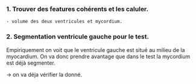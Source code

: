
### 1. Trouver des features cohérents et les caluler.
    - volume des deux ventricules et mycordium.
        
### 2. Segmentation ventricule gauche pour le test.

Empiriquement on voit que le ventricule gauche est situé au milieu de la myocardium. On va donc prendre avantage que dans le test la mycordium est déjà segmenter. 

-> on va déja vérifier la donné. 
